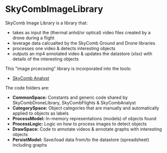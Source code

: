 # SkyCombImageLibrary


SkyComb Image Library is a library that:
- takes as input the (thermal anhd/or optical) video files created by a drone during a flight
- leverage data calcualted by the SkyComb Ground and Drone libraries
- processes one video & detects interesting objects 
- outputs an mp4 annotated video & updates the datastore (xlsx) with details of the interesting objects  

This "image prcecssing" library is incorporated into the tools:
- [SkyComb Analyst](https://github.com/PhilipQuirke/SkyCombAnalyst/) 

The code folders are:
- **CommonSpace:** Constants and generic code shared by SkyCombDroneLibrary, SkyCombFlights & SkyCombAnalyst
- **CategorySpace:** Object categories that are manually and automatically applied to objects as labels  
- **ProcessModel:** In-memory representations (models) of objects found
- **ProcessLogic:** Logic on how to process images to detect objects
- **DrawSpace:** Code to annotate videos & annotate graphs with interesting objects
- **PersistModel:** Save/load data from/to the datastore (spreadsheet) including graphs

